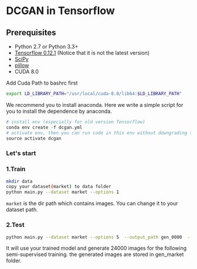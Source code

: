 # DCGAN in Tensorflow

## Prerequisites

- Python 2.7 or Python 3.3+
- [Tensorflow 0.12.1](https://github.com/tensorflow/tensorflow/tree/r0.12) (Notice that it is not the latest version)
- [SciPy](http://www.scipy.org/install.html)
- [pillow](https://github.com/python-pillow/Pillow)
- CUDA 8.0

Add Cuda Path to bashrc first
```bash
export LD_LIBRARY_PATH="/usr/local/cuda-8.0/lib64:$LD_LIBRARY_PATH"
```

We recommend you to install anaconda. Here we write a simple script for you to install the dependence by anaconda.
```python
# install env (especially for old version Tensorflow)
conda env create -f dcgan.yml
# activate env, then you can run code in this env without downgrading the outside Tensorflow.
source activate dcgan
```

### Let's start

### 1.Train
```bash
mkdir data
copy your dataset(market) to data folder
python main.py --dataset market --options 1
```
`market` is the dir path which contains images. You can change it to your dataset path.

### 2.Test
```bash
python main.py --dataset market --options 5  --output_path gen_0000  --sample_size 24000
```
It will use your trained model and generate 24000 images for the following semi-supervised training. the generated images are stored in gen_market folder.
